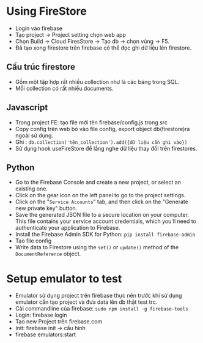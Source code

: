 # Using FireStore
+ Login vào firebase
+ Tạo project -> Project setting chọn web app
+ Chọn Build -> Cloud FiresStore -> Tạo db -> chọn vùng -> F5.
+ Đã tạo xong firestore trên firebase có thể đọc ghi dữ liệu lên firestore.
## Cấu trúc firestore
+ Gồm một tập hợp rất nhiều collection như là các bảng trong SQL.
+ Mỗi collection có rất nhiều documents.
## Javascript
+ Trong project FE: tạo file mới tên firebase/config.js trong src
+ Copy config trên web bỏ vào file config, export object db(firestore)ra ngoài sử dụng.
+ Ghi : `db.collection('tên_collection').add({dữ liệu cần ghi vào})`
+ Sử dụng hook useFireStore để lắng nghe dữ liệu thay đổi trên firestores.
## Python
+ Go to the Firebase Console and create a new project, or select an existing one.
+ Click on the gear icon on the left panel to go to the project settings.
+ Click on the "`Service Accounts`" tab, and then click on the "Generate new private key" button.
+ Save the generated JSON file to a secure location on your computer. 
This file contains your service account credentials, which you'll need to authenticate your application to Firebase.
+ Install the Firebase Admin SDK for Python: `pip install firebase-admin`
+ Tạo file config 
+ Write data to Firestore using the `set()` or `update()` method of the `DocumentReference` object.

# Setup emulator to test
+ Emulator sử dụng project trên firebase thực nên trước khi sử dụng emulator cần tạo project và đưa data lên db thật test trc.
+ Cài commandline của firebase: `sudo npm install -g firebase-tools`
+ Login: firebase login
+ Tạo new Project trên firebase.com
+ Init: firebase init -> cấu hình 
+ firebase emulators:start
